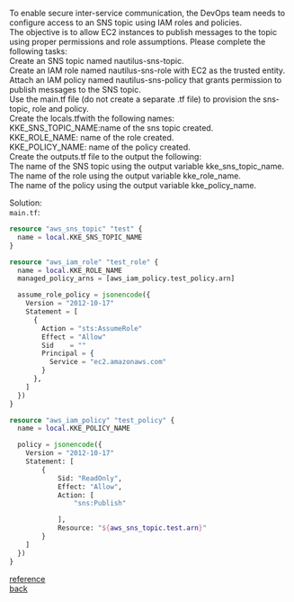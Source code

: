 To enable secure inter-service communication, the DevOps team needs to configure access to an SNS topic using IAM roles and policies.  
The objective is to allow EC2 instances to publish messages to the topic using proper permissions and role assumptions. Please complete the following tasks:  
    Create an SNS topic named nautilus-sns-topic.  
    Create an IAM role named nautilus-sns-role with EC2 as the trusted entity.  
    Attach an IAM policy named nautilus-sns-policy that grants permission to publish messages to the SNS topic.  
    Use the main.tf file (do not create a separate .tf file) to provision the sns-topic, role and policy.  
    Create the locals.tfwith the following names:  
        KKE_SNS_TOPIC_NAME:name of the sns topic created.  
        KKE_ROLE_NAME: name of the role created.  
        KKE_POLICY_NAME: name of the policy created.  
    Create the outputs.tf file to the output the following:  
        The name of the SNS topic using the output variable kke_sns_topic_name.  
        The name of the role using the output variable kke_role_name.  
        The name of the policy using the output variable kke_policy_name.  

Solution:  
`main.tf`:
```terraform
resource "aws_sns_topic" "test" {
  name = local.KKE_SNS_TOPIC_NAME
}

resource "aws_iam_role" "test_role" {
  name = local.KKE_ROLE_NAME
  managed_policy_arns = [aws_iam_policy.test_policy.arn]

  assume_role_policy = jsonencode({
    Version = "2012-10-17"
    Statement = [
      {
        Action = "sts:AssumeRole"
        Effect = "Allow"
        Sid    = ""
        Principal = {
          Service = "ec2.amazonaws.com"
        }
      },
    ]
  })
}

resource "aws_iam_policy" "test_policy" {
  name = local.KKE_POLICY_NAME

  policy = jsonencode({
    Version = "2012-10-17"
    Statement: [
        {
            Sid: "ReadOnly",
            Effect: "Allow",
            Action: [
                "sns:Publish"

            ],
            Resource: "${aws_sns_topic.test.arn}"
        }
    ]
  })
}
```
[reference](https://developer.hashicorp.com/terraform/language/values/locals)  
[back](https://github.com/MederD/Kodekloud-Engineer-Tasks/tree/main)
